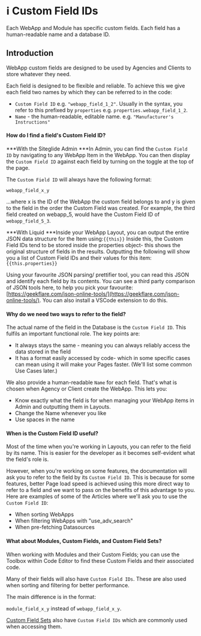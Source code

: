 # ℹ️ Custom Field IDs

Each WebApp and Module has specific custom fields. Each field has a human-readable name and a database ID.

## Introduction

WebApp custom fields are designed to be used by Agencies and Clients to store whatever they need.

Each field is designed to be flexible and reliable. To achieve this we give each field two names by which they can be referred to in the code:

* `Custom Field ID` e.g. `"webapp_field_1_2"`. Usually in the syntax, you refer to this prefixed by `properties` e.g. `properties.webapp_field_1_2`.
* `Name` - the human-readable, editable name. e.g. `"Manufacturer's Instructions"`

#### How do I find a field's Custom Field ID?

\*\*\*With the Siteglide Admin \*\*\*In Admin, you can find the `Custom Field ID` by navigating to any WebApp Item in the WebApp. You can then display the `Custom Field ID` against each field by turning on the toggle at the top of the page.

The `Custom Field ID` will always have the following format:

`webapp_field_x_y`

...where x is the ID of the WebApp the custom field belongs to and y is given to the field in the order the Custom Field was created. For example, the third field created on webapp\_5, would have the Custom Field ID of `webapp_field_5_3`.

\*\*\*With Liquid \*\*\*Inside your WebApp Layout, you can output the entire JSON data structure for the Item using:`{{this}}` Inside this, the Custom Field IDs tend to be stored inside the properties object- this shows the original structure of fields in the results. Outputting the following will show you a list of Custom Field IDs and their values for this item: `{{this.properties}}`

Using your favourite JSON parsing/ prettifier tool, you can read this JSON and identify each field by its contents. You can see a third party comparison of JSON tools here, to help you pick your favourite: [https://geekflare.com/json-online-tools/](https://geekflare.com/json-online-tools/). You can also install a VSCode extension to do this.

#### Why do we need two ways to refer to the field?

The actual name of the field in the Database is the `Custom Field ID`. This fulfils an important functional role. The key points are:

* It always stays the same - meaning you can always reliably access the data stored in the field
* It has a format easily accessed by code- which in some specific cases can mean using it will make your Pages faster. (We'll list some common Use Cases later.)

We also provide a human-readable `Name` for each field. That's what is chosen when Agency or Client create the WebApp. This lets you:

* Know exactly what the field is for when managing your WebApp items in Admin and outputting them in Layouts.
* Change the Name whenever you like
* Use spaces in the name

#### When is the Custom Field ID useful?

Most of the time when you're working in Layouts, you can refer to the field by its name. This is easier for the developer as it becomes self-evident what the field's role is.

However, when you're working on some features, the documentation will ask you to refer to the field by its `Custom Field ID`. This is because for some features, better Page load speed is achieved using this more direct way to refer to a field and we want to pass on the benefits of this advantage to you. Here are examples of some of the Articles where we'll ask you to use the `Custom Field ID`:

* When sorting WebApps
* When filtering WebApps with "use\_adv\_search"
* When pre-fetching Datasources

#### What about Modules, Custom Fields, and Custom Field Sets?

When working with Modules and their Custom Fields; you can use the Toolbox within Code Editor to find these Custom Fields and their associated code.

Many of their fields will also have `Custom Field IDs`. These are also used when sorting and filtering for better performance.

The main difference is in the format:

`module_field_x_y` instead of `webapp_field_x_y`.

[Custom Field Sets](../../crm/users/editing-a-users-crm-record-front-end-with-custom-field-sets.md) also have `Custom Field IDs` which are commonly used when accessing them.
